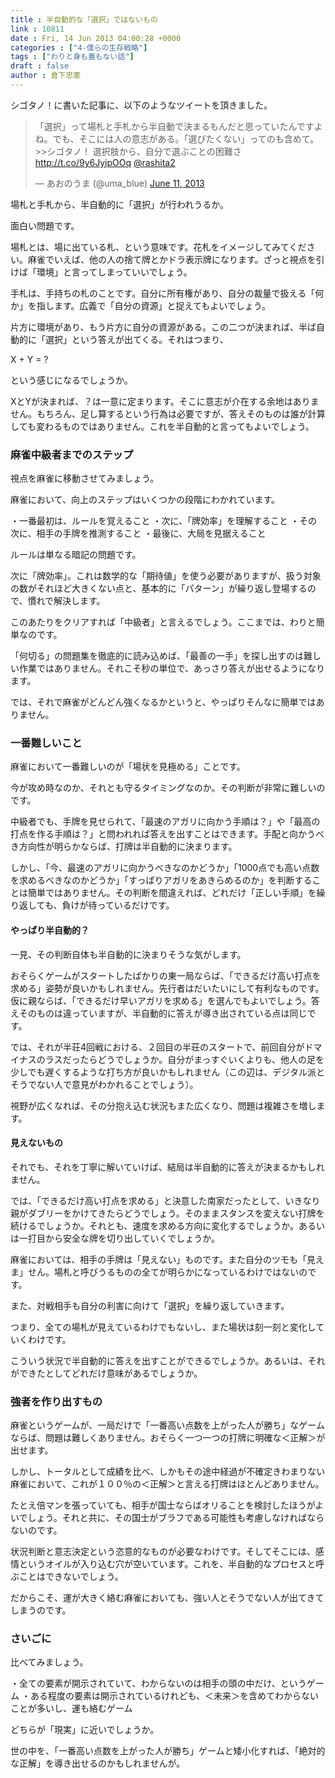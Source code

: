 ```yaml
---
title : 半自動的な「選択」ではないもの
link : 10811
date : Fri, 14 Jun 2013 04:00:28 +0000
categories : ["4-僕らの生存戦略"]
tags : ["わりと身も蓋もない話"]
draft : false
author : 倉下忠憲
---
```


シゴタノ！に書いた記事に、以下のようなツイートを頂きました。

<blockquote class="twitter-tweet"><p>「選択」って場札と手札から半自動で決まるもんだと思っていたんですよね。でも、そこには人の意志がある。「選びたくない」ってのも含めて。 &gt;&gt;シゴタノ！ 選択肢から、自分で選ぶことの困難さ <a href="http://t.co/9y6JyipOOq">http://t.co/9y6JyipOOq</a> <a href="https://twitter.com/rashita2">@rashita2</a></p>&mdash; あおのうま (@uma_blue) <a href="https://twitter.com/uma_blue/statuses/344245620762087425">June 11, 2013</a></blockquote>
<script async src="//platform.twitter.com/widgets.js" charset="utf-8"></script>

場札と手札から、半自動的に「選択」が行われうるか。

面白い問題です。

場札とは、場に出ている札、という意味です。花札をイメージしてみてください。麻雀でいえば、他の人の捨て牌とかドラ表示牌になります。ざっと視点を引けば「環境」と言ってしまっていいでしょう。

手札は、手持ちの札のことです。自分に所有権があり、自分の裁量で扱える「何か」を指します。広義で「自分の資源」と捉えてもよいでしょう。

片方に環境があり、もう片方に自分の資源がある。この二つが決まれば、半ば自動的に「選択」という答えが出てくる。それはつまり、

X + Y = ?

という感じになるでしょうか。

XとYが決まれば、？は一意に定まります。そこに意志が介在する余地はありません。もちろん、足し算するという行為は必要ですが、答えそのものは誰が計算しても変わるものではありません。これを半自動的と言ってもよいでしょう。

<H3>麻雀中級者までのステップ</H3>視点を麻雀に移動させてみましょう。

麻雀において、向上のステップはいくつかの段階にわかれています。

・一番最初は、ルールを覚えること
・次に、「牌効率」を理解すること
・その次に、相手の手牌を推測すること
・最後に、大局を見据えること

ルールは単なる暗記の問題です。

次に「牌効率」。これは数学的な「期待値」を使う必要がありますが、扱う対象の数がそれほど大きくない点と、基本的に「パターン」が繰り返し登場するので、慣れで解決します。

このあたりをクリアすれば「中級者」と言えるでしょう。ここまでは、わりと簡単なのです。

「何切る」の問題集を徹底的に読み込めば、「最善の一手」を探し出すのは難しい作業ではありません。それこそ秒の単位で、あっさり答えが出せるようになります。

では、それで麻雀がどんどん強くなるかというと、やっぱりそんなに簡単ではありません。

<H3>一番難しいこと</H3>麻雀において一番難しいのが「場状を見極める」ことです。

今が攻め時なのか、それとも守るタイミングなのか。その判断が非常に難しいのです。

中級者でも、手牌を見せられて、「最速のアガリに向かう手順は？」や「最高の打点を作る手順は？」と問われれば答えを出すことはできます。手配と向かうべき方向性が明らかならば、打牌は半自動的に決まります。

しかし、「今、最速のアガリに向かうべきなのかどうか」「1000点でも高い点数を求めるべきなのかどうか」「すっぱりアガリをあきらめるのか」を判断することは簡単ではありません。その判断を間違えれば、どれだけ「正しい手順」を繰り返しても、負けが待っているだけです。

<H4>やっぱり半自動的？</H4>一見、その判断自体も半自動的に決まりそうな気がします。

おそらくゲームがスタートしたばかりの東一局ならば、「できるだけ高い打点を求める」姿勢が良いかもしれません。先行者はだいたいにして有利なものです。仮に親ならば、「できるだけ早いアガリを求める」を選んでもよいでしょう。答えそのものは違っていますが、半自動的に答えが導き出されている点は同じです。

では、それが半荘4回戦における、２回目の半荘のスタートで、前回自分がドマイナスのラスだったらどうでしょうか。自分がまっすぐいくよりも、他人の足を少しでも遅くするような打ち方が良いかもしれません（この辺は、デジタル派とそうでない人で意見がわかれることでしょう）。

視野が広くなれば、その分抱え込む状況もまた広くなり、問題は複雑さを増します。

<H4>見えないもの</H4>それでも、それを丁寧に解いていけば、結局は半自動的に答えが決まるかもしれません。

では、「できるだけ高い打点を求める」と決意した南家だったとして、いきなり親がダブリーをかけてきたらどうでしょう。そのままスタンスを変えない打牌を続けるでしょうか。それとも、速度を求める方向に変化するでしょうか。あるいは一打目から安全な牌を切り出していくでしょうか。

麻雀においては、相手の手牌は「見えない」ものです。また自分のツモも「見えま」せん。場札と呼びうるものの全てが明らかになっているわけではないのです。

また、対戦相手も自分の利害に向けて「選択」を繰り返していきます。

つまり、全ての場札が見えているわけでもないし、また場状は刻一刻と変化していくわけです。

こういう状況で半自動的に答えを出すことができるでしょうか。あるいは、それができたとしてどれだけ意味があるでしょうか。

<H3>強者を作り出すもの</H3>麻雀というゲームが、一局だけで「一番高い点数を上がった人が勝ち」なゲームならば、問題は難しくありません。おそらく一つ一つの打牌に明確な＜正解＞が出せます。

しかし、トータルとして成績を比べ、しかもその途中経過が不確定きわまりない麻雀において、これが１００％の＜正解＞と言える打牌はほとんどありません。

たとえ倍マンを張っていても、相手が国士ならばオリることを検討したほうがよいでしょう。それと共に、その国士がブラフである可能性も考慮しなければならないのです。

状況判断と意志決定という恣意的なものが必要なわけです。そしてそこには、感情というオイルが入り込む穴が空いています。これを、半自動的なプロセスと呼ぶことはできないでしょう。

だからこそ、運が大きく絡む麻雀においても、強い人とそうでない人が出てきてしまうのです。

<H3>さいごに</H3>比べてみましょう。

・全ての要素が開示されていて、わからないのは相手の頭の中だけ、というゲーム
・ある程度の要素は開示されているけれども、＜未来＞を含めてわからないことが多いし、運も絡むゲーム

どちらが「現実」に近いでしょうか。

世の中を、「一番高い点数を上がった人が勝ち」ゲームと矮小化すれば、「絶対的な正解」を導き出せるのかもしれませんが。